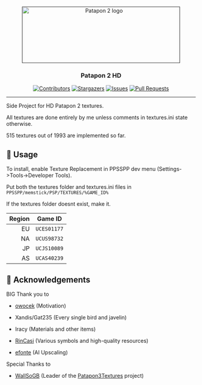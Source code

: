 <p align="center">
  <a href="" rel="noopener">
 <img width=420px height=150px src="https://upload.wikimedia.org/wikipedia/commons/a/af/Patapon_2_logo.png" alt="Patapon 2 logo"></a>
</p>

<h3 align="center">Patapon 2 HD</h3>

<div align="center">

[![Contributors](https://img.shields.io/github/contributors/shockturtle/Patapon2HD)](https://github.com/shockturtle/Patapon2HD/graphs/contributors)
[![Stargazers](https://img.shields.io/github/stars/shockturtle/Patapon2HD)](https://github.com/shockturtle/Patapon2HD/stargazers)
[![Issues](https://img.shields.io/github/issues/shockturtle/Patapon2HD.svg)](https://github.com/shockturtle/Patapon2HD/issues)
[![Pull Requests](https://img.shields.io/github/issues-pr/shockturtle/Patapon2HD.svg)](https://github.com/shockturtle/Patapon2HD/pulls)

</div>

---

Side Project for HD Patapon 2 textures.

All textures are done entirely by me unless comments in textures.ini state otherwise.

515 textures out of 1993 are implemented so far.

## 🎈 Usage <a name="usage"></a>

To install, enable Texture Replacement in PPSSPP dev menu (Settings->Tools->Developer Tools).

Put both the textures folder and textures.ini files in `PPSSPP/memstick/PSP/TEXTURES/%GAME_ID%`

If the textures folder doesnt exist, make it.

|  Region | Game ID     |
| ------: | ----------- |
|      EU | `UCES01177` |
|      NA | `UCUS98732` |
|      JP | `UCJS10089` |
|      AS | `UCAS40239` |


## 🎉 Acknowledgements <a name = "acknowledgement"></a>
BIG Thank you to

- [owocek](https://github.com/owocekTV) (Motivation)

- Xandis/Gat235 (Every single bird and javelin)

- Iracy (Materials and other items)

- [RinCasi](https://twitter.com/I26mc) (Various symbols and high-quality resources)

- [efonte](https://github.com/efonte) (AI Upscaling)


Special Thanks to

- [WallSoGB](https://github.com/WallSoGB) (Leader of the [Patapon3Textures](https://github.com/WallSoGB/Patapon3Textures) project)





